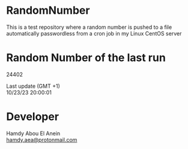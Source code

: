 # RandomNumber    
This is a test repository where a random number is pushed to a file automatically passwordless from a cron job in my Linux CentOS server    
# Random Number of the last run   
24402
      
Last update (GMT +1)    
10/23/23 20:00:01
# Developer    
Hamdy Abou El Anein   
hamdy.aea@protonmail.com
